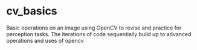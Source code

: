 # cv_basics
Basic operations on an image using OpenCV to revise and practice for perception tasks. 
The iterations of code sequentially build up to advanced operations and uses of opencv 
